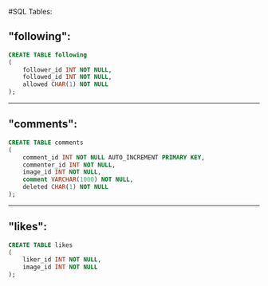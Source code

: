 #SQL Tables:

##	"following":

```sql
CREATE TABLE following
(
	follower_id INT NOT NULL,
	followed_id INT NOT NULL,
	allowed CHAR(1) NOT NULL
);
```

---
##	"comments":

```sql
CREATE TABLE comments
(
	comment_id INT NOT NULL AUTO_INCREMENT PRIMARY KEY,
	commenter_id INT NOT NULL,
	image_id INT NOT NULL,
	comment VARCHAR(1000) NOT NULL,
	deleted CHAR(1) NOT NULL
);
```

---
##	"likes":

```sql
CREATE TABLE likes
(
	liker_id INT NOT NULL,
	image_id INT NOT NULL
);
```
